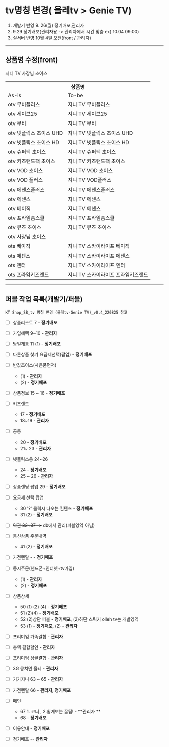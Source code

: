 
# tv명칭 변경( 올레tv > Genie TV)

1. 개발기 반영 9. 26(월) 정기배포,관리자 
2. 9.29 정기배포(관리자용 -> 관리자에서 시간 맞춤 ex) 10.04 09:00)
3. 실서버 반영 10월 4일 오전(front / 관리자)
***
## 상품명 수정(front)
<table> 
<tr>
  <th colspan="2">상품명</th>  
</tr>
<tr>
  <td>As-is</td>
  <td>To-be</td>
</tr> 
<tr>
<td>otv 무비플러스</td><td>지니 TV 무비플러스</td>
</tr>
<tr>
  <td>otv 세이브25</td><td>지니 TV 세이브25</td>
</tr>
<tr>
  <td>otv 무비</td><td>지니 TV 무비</td>
</tr>
<tr>
  <td>otv 넷플릭스 초이스 UHD</td><td>지니 TV 넷플릭스 초이스 UHD</td>
</tr>
<tr>
  <td>otv 넷플릭스 초이스 HD</td><td>지니 TV 넷플릭스 초이스 HD</td></tr>
<tr>
  <td>otv 슈퍼팩 초이스</td><td>지니 TV 슈퍼팩 초이스</td></tr>
<tr>
  <td>otv 키즈랜드팩 초이스</td><td>지니 TV 키즈랜드팩 초이스</td></tr>
<tr>
  <td>otv VOD 초이스</td><td>지니 TV VOD 초이스</td>
</tr> 
<tr>
  <td>otv VOD 플러스</td><td>지니 TV VOD플러스</td>
</tr>
<tr>
  <td>otv 에센스플러스</td><td>지니 TV 에센스플러스</td>
</tr>
<tr>
  <td>otv 에센스</td><td>지니 TV 에센스</td></tr>
<tr>
  <td>otv 베이직</td><td>지니 TV 에센스</td>
</tr>
<tr>
  <td>otv 프라임홈스쿨</td><td>지니 TV 프라임홈스쿨</td>
</tr>
<tr>
  <td>otv 뮤즈 초이스	</td>
  <td>지니 TV 뮤즈 초이스</td>
</tr>
</tr>
<tr>
  <td>otv 사장님 초이스	</td>
</tr> 지니 TV 사장님 초이스</td>
</tr>
<tr>
  <td>ots 베이직</td><td>지니 TV 스카이라이프 베이직</td>
</tr>
<tr>
  <td>ots 에센스</td><td>지니 TV 스카이라이프 에센스</td>
</tr>
<tr>
  <td>ots 엔터</td><td>지니 TV 스카이라이프 엔터</td>
</tr>
<tr>
  <td>ots 프라임키즈랜드</td><td>지니 TV 스카이라이프 프라임키즈랜드</td>
</tr>
</table>

***

## 퍼블 작업 목록(개발기/퍼블)
`KT Shop_SB_tv 명칭 변경 (올레tv-Genie TV)_v0.4_220825 참고`
- [ ] 상품리스트 7 - **정기배포**
- [ ] 가입혜택 9~10 - **관리자**
- [ ] 당일개통 11 (1) - **정기배포**
- [ ] 다른상품 찾기 요금제선택(팝업) - **정기배포**
- [ ] 반값초이스(사은품먼저) 
    - (1) - **관리자** 
    - (2) - **정기배포**
- [ ] 상품정보 15 ~ 16 - **정기배포**
- [ ] 키즈랜드 
  - 17 - **정기배포** 
  - 18~19 - **관리자**
- [ ] 공통 
  - 20 - **정기배포**  
  - 21~ 23 - **관리자**
- [ ] 넷플릭스용 24~26
  - 24 - **정기배포**  
  - 25 ~ 26 - **관리자** 
- [ ] 상품랜딩 팝업 29 - **정기배포**  
- [ ] 요금제 선택 팝업 
  - 30 '?' 클릭시 나오는 컨텐츠 - **정기배포**  
  - 31 (2) - **정기배포**
- [ ] <strike>약관 32~37 -></strike> db에서 관리(퍼블영역 아님)
- [ ] 통신상품 주문내역 
  - 41 (2) - **정기배포**
- [ ] 가전렌탈 - - **정기패포**
- [ ] 동시주문(핸드폰+인터넷+tv가입) 
  - (1) - **관리자**
  - (2) - **정기배포**
- [ ] 상품상세 
    - 50 (1) (2) (4) - **정기배포**
    - 51 (2)(4) - **정기배포**
    - 52 (2)상단 퍼블 - **정기배포**, (2)하단 스틱키 olleh tv는 개발영역
    - 53 (1) - **정기패포**, (2) - **관리자**
- [ ] 프리미엄 가족결합  - **관리자**
- [ ] 총액 결합할인 - **관리자**
- [ ] 프리미엄 싱글결합  - **관리자**
- [ ] 3G 뭉치면 올레  - **관리자**
- [ ] 기가지니 63 ~ 65  - **관리자**
- [ ] 가전렌탈 66 - **관리자, 정기배포**
- [ ] 메인 
  - 67  1. 코너 , 2.쉽게보는 꿀팁! - **관리자 **
  - 68 - **정기배포**
- [ ] 이용안내 - **정기배포**
- [ ] 정기배포  -- **관리자**
 
    
  
